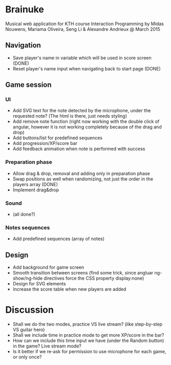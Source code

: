 # Brainuke
Musical web application for KTH course Interaction Programming
by Midas Nouwens, Mariama Oliveira, Seng Li & Alexandre Andrieux
@ March 2015

## Navigation
* Save player's name in variable which will be used in score screen (DONE) 
* Reset player's name input when navigating back to start page (DONE)

## Game session

### UI
* Add SVG text for the note detected by the microphone, under the requested note? (The html is there, just needs styling)
* Add remove note function (right now working with the double click of angular, however it is not working completely because of the drag and drop)
* Add buttons/list for predefined sequences
* Add progression/XP/score bar
* Add feedback animation when note is performed with success

### Preparation phase
* Allow drag & drop, removal and adding only in preparation phase
* Swap positions as well when randomizing, not just the order in the players array (DONE)
* Implement drag&drop

### Sound
* (all done?)

### Notes sequences
* Add predefined sequences (array of notes)

## Design
* Add background for game screen
* Smooth transition between screens (find some trick, since angluar ng-show/ng-hide directives force the CSS property display:none)
* Design for SVG elements
* Increase the score table when new players are added  

# Discussion
* Shall we do the two modes, practice VS live stream? (like step-by-step VS guitar hero)
* Shall we include time in practice mode to get more XP/score in the bar?
* How can we include this time input we have (under the Random button) in the game? Live stream mode?
* Is it better if we re-ask for permission to use microphone for each game, or only once?
